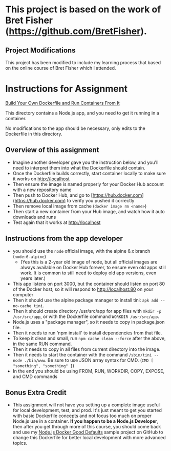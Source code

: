 # This project is based on the work of Bret Fisher (https://github.com/BretFisher).

## Project Modifications

This project has been modified to include my learning process that based on the online course of Bret Fisher which I attended.

# Instructions for Assignment

[Build Your Own Dockerfile and Run Containers From It](https://www.udemy.com/course/docker-mastery/learn/lecture/6806638)

This directory contains a Node.js app, and you need to get it running in a container.

No modifications to the app should be necessary, only edits to the Dockerfile in this directory.

## Overview of this assignment

- Imagine another developer gave you the instruction below, and you'll need to interpret them into what the Dockerfile should contain.
- Once the Dockerfile builds correctly, start container locally to make sure it works on [http://localhost](http://localhost)
- Then ensure the image is named properly for your Docker Hub account with a new repository name
- Then push to Docker Hub, and go to [https://hub.docker.com](https://hub.docker.com) to verify you pushed it correctly
- Then remove local image from cache (`docker image rm <name>`)
- Then start a new container from your Hub image, and watch how it auto downloads and runs
- Test again that it works at [http://localhost](http://localhost)

## Instructions from the app developer

- you should use the `node` official image, with the alpine 6.x branch (`node:6-alpine`)
  - (Yes this is a 2-year old image of node, but all official images are always available on Docker Hub forever, to ensure even old apps still work. It is common to still need to deploy old app versions, even years later.)
- This app listens on port 3000, but the container should listen on port 80 of the Docker host, so it will respond to [http://localhost:80](http://localhost:80) on your computer
- Then it should use the alpine package manager to install tini: `apk add --no-cache tini`.
- Then it should create directory /usr/src/app for app files with `mkdir -p /usr/src/app`, or with the Dockerfile command `WORKDIR /usr/src/app`.
- Node.js uses a "package manager", so it needs to copy in package.json file.
- Then it needs to run 'npm install' to install dependencies from that file.
- To keep it clean and small, run `npm cache clean --force` after the above, in the same RUN command.
- Then it needs to copy in all files from current directory into the image.
- Then it needs to start the container with the command `/sbin/tini -- node ./bin/www`. Be sure to use JSON array syntax for CMD. (`CMD [ "something", "something" ]`)
- In the end you should be using FROM, RUN, WORKDIR, COPY, EXPOSE, and CMD commands

## Bonus Extra Credit

- This assignment will not have you setting up a complete image useful for local development, test, and prod. It's just meant to get you started with basic Dockerfile concepts and not focus too much on proper Node.js use in a container. **If you happen to be a Node.js Developer**, then after you get through more of this course, you should come back and use my [Node.js Docker Good Defaults](https://github.com/BretFisher/node-docker-good-defaults) sample project on GitHub to change this Dockerfile for better local development with more advanced topics.
